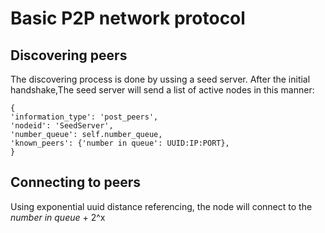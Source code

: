 # Basic P2P network protocol
## Discovering peers

The discovering process is done by ussing a seed server.
After the initial handshake,The seed server will send a list of active nodes in this manner:
    
    {
    'information_type': 'post_peers',
    'nodeid': 'SeedServer',
    'number_queue': self.number_queue,
    'known_peers': {'number in queue': UUID:IP:PORT},
    }
    

## Connecting to peers
Using exponential uuid distance referencing, the node will connect to the 
_number in queue_ + 2^x